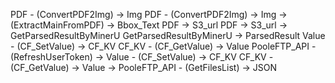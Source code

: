 PDF - (ConvertPDF2Img) -> Img
PDF - (ConvertPDF2Img) -> Img -> (ExtractMainFromPDF) -> Bbox_Text
PDF -> S3_url
PDF -> S3_url -> GetParsedResultByMinerU
GetParsedResultByMinerU -> ParsedResult
Value - (CF_SetValue) -> CF_KV
CF_KV - (CF_GetValue) -> Value
PooleFTP_API - (RefreshUserToken) -> Value - (CF_SetValue) -> CF_KV
CF_KV - (CF_GetValue) -> Value -> PooleFTP_API - (GetFilesList) -> JSON

